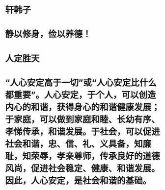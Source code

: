 #     轩韩子

# 静以修身，俭以养德！

#     人定胜天

# “人心安定高于一切”或“人心安定比什么都重要”。人心安定，于个人，可以创造内心的和谐，获得身心的和谐健康发展；于家庭，可以做到家庭和睦、长幼有序、孝悌传承，和谐发展。于社会，可以促进社会和谐，忠、信、礼、义具备，知廉耻，知荣辱，孝亲尊师，传承良好的道德风尚，促进社会稳定、健康、和谐发展。因此，人心安定，是社会和谐的基础。
